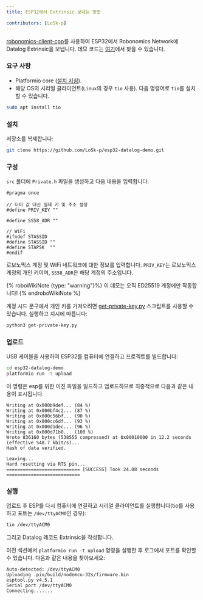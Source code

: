 ```yaml
---
title: ESP32에서 Extrinsic 보내는 방법

contributors: [LoSk-p]
---
```


[robonomics-client-cpp](https://github.com/airalab/robonomics-client-cpp)를 사용하여 ESP32에서 Robonomics Network에 Datalog Extrinsic을 보냅니다. 데모 코드는 [여기](https://github.com/LoSk-p/esp32-datalog-demo)에서 찾을 수 있습니다.

### 요구 사항

* Platformio core ([설치 지침](https://docs.platformio.org/en/latest/core/installation/methods/installer-script.html)).
* 해당 OS의 시리얼 클라이언트(`Linux`의 경우 `tio` 사용). 다음 명령어로 `tio`를 설치할 수 있습니다.
```bash
sudo apt install tio
```
### 설치
저장소를 복제합니다:
```bash
git clone https://github.com/LoSk-p/esp32-datalog-demo.git
```
### 구성
`src` 폴더에 `Private.h` 파일을 생성하고 다음 내용을 입력합니다:
```
#pragma once

// 더미 값 대신 실제 키 및 주소 설정
#define PRIV_KEY ""

#define SS58_ADR ""

// WiFi
#ifndef STASSID
#define STASSID ""
#define STAPSK  ""
#endif
```
로보노믹스 계정 및 WiFi 네트워크에 대한 정보를 입력합니다. `PRIV_KEY`는 로보노믹스 계정의 개인 키이며, `SS58_ADR`은 해당 계정의 주소입니다.

{% roboWikiNote {type: "warning"}%} 이 데모는 오직 ED25519 계정에만 작동합니다!
{% endroboWikiNote %}

계정 시드 문구에서 개인 키를 가져오려면 [get-private-key.py](https://github.com/LoSk-p/esp32-datalog-demo/blob/main/get-private-key.py) 스크립트를 사용할 수 있습니다. 실행하고 지시에 따릅니다:
```bash
python3 get-private-key.py
```

### 업로드
USB 케이블을 사용하여 ESP32를 컴퓨터에 연결하고 프로젝트를 빌드합니다:
```bash
cd esp32-datalog-demo
platformio run -t upload
```
이 명령은 esp를 위한 이진 파일을 빌드하고 업로드하므로 최종적으로 다음과 같은 내용이 표시됩니다.
```
Writing at 0x000b9def... (84 %)
Writing at 0x000bf4c2... (87 %)
Writing at 0x000c56bf... (90 %)
Writing at 0x000cc6df... (93 %)
Writing at 0x000d1dec... (96 %)
Writing at 0x000d71b0... (100 %)
Wrote 836160 bytes (538555 compressed) at 0x00010000 in 12.2 seconds (effective 548.7 kbit/s)...
Hash of data verified.

Leaving...
Hard resetting via RTS pin...
=========================== [SUCCESS] Took 24.08 seconds ===========================
```

### 실행

업로드 후 ESP를 다시 컴퓨터에 연결하고 시리얼 클라이언트를 실행합니다(tio를 사용하고 포트는 `/dev/ttyACM0`인 경우):
```bash
tio /dev/ttyACM0
```
그리고 Datalog 레코드 Extrinsic을 작성합니다.

이전 섹션에서 `platformio run -t upload` 명령을 실행한 후 로그에서 포트를 확인할 수 있습니다. 다음과 같은 내용을 찾아보세요:
```
Auto-detected: /dev/ttyACM0
Uploading .pio/build/nodemcu-32s/firmware.bin
esptool.py v4.5.1
Serial port /dev/ttyACM0
Connecting.......
```